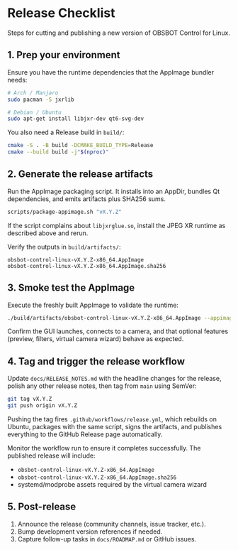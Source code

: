 # Release Checklist

Steps for cutting and publishing a new version of OBSBOT Control for Linux.

## 1. Prep your environment

Ensure you have the runtime dependencies that the AppImage bundler needs:

```bash
# Arch / Manjaro
sudo pacman -S jxrlib

# Debian / Ubuntu
sudo apt-get install libjxr-dev qt6-svg-dev
```

You also need a Release build in `build/`:

```bash
cmake -S . -B build -DCMAKE_BUILD_TYPE=Release
cmake --build build -j"$(nproc)"
```

## 2. Generate the release artifacts

Run the AppImage packaging script. It installs into an AppDir, bundles Qt
dependencies, and emits artifacts plus SHA256 sums.

```bash
scripts/package-appimage.sh "vX.Y.Z"
```

If the script complains about `libjxrglue.so`, install the JPEG XR runtime as
described above and rerun.

Verify the outputs in `build/artifacts/`:

```
obsbot-control-linux-vX.Y.Z-x86_64.AppImage
obsbot-control-linux-vX.Y.Z-x86_64.AppImage.sha256
```

## 3. Smoke test the AppImage

Execute the freshly built AppImage to validate the runtime:

```bash
./build/artifacts/obsbot-control-linux-vX.Y.Z-x86_64.AppImage --appimage-extract-and-run
```

Confirm the GUI launches, connects to a camera, and that optional features
(preview, filters, virtual camera wizard) behave as expected.

## 4. Tag and trigger the release workflow

Update `docs/RELEASE_NOTES.md` with the headline changes for the release, polish any other release notes, then tag from `main` using SemVer:

```bash
git tag vX.Y.Z
git push origin vX.Y.Z
```

Pushing the tag fires `.github/workflows/release.yml`, which rebuilds on Ubuntu,
packages with the same script, signs the artifacts, and publishes everything to
the GitHub Release page automatically.

Monitor the workflow run to ensure it completes successfully. The published
release will include:

- `obsbot-control-linux-vX.Y.Z-x86_64.AppImage`
- `obsbot-control-linux-vX.Y.Z-x86_64.AppImage.sha256`
- systemd/modprobe assets required by the virtual camera wizard

## 5. Post-release

1. Announce the release (community channels, issue tracker, etc.).
2. Bump development version references if needed.
3. Capture follow-up tasks in `docs/ROADMAP.md` or GitHub issues.

